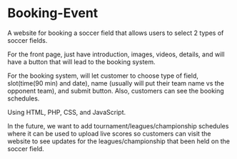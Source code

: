 # Booking-Event
A website for booking a soccer field that allows users to select 2 types of soccer fields.

For the front page, just have introduction, images, videos, details, and will have a button that will lead to the booking system.

For the booking system, will let customer to choose type of field, slot(time(90 min) and date), name (usually will put their team name vs the opponent team), and submit button.
Also, customers can see the booking schedules.

Using HTML, PHP, CSS, and JavaScript.


In the future, we want to add tournament/leagues/championship schedules where it can be used to upload live scores so customers can visit the website to see updates for the leagues/championship that been held on the soccer field.
